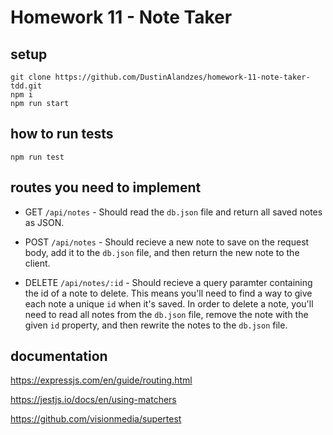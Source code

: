 # Homework 11 - Note Taker

## setup
```
git clone https://github.com/DustinAlandzes/homework-11-note-taker-tdd.git
npm i
npm run start
```

## how to run tests
```
npm run test
```

## routes you need to implement
* GET `/api/notes` - Should read the `db.json` file and return all saved notes as JSON.

* POST `/api/notes` - Should recieve a new note to save on the request body, add it to the `db.json` file, and then return the new note to the client.

* DELETE `/api/notes/:id` - Should recieve a query paramter containing the id of a note to delete. This means you'll need to find a way to give each note a unique `id` when it's saved. In order to delete a note, you'll need to read all notes from the `db.json` file, remove the note with the given `id` property, and then rewrite the notes to the `db.json` file.

## documentation

https://expressjs.com/en/guide/routing.html

https://jestjs.io/docs/en/using-matchers

https://github.com/visionmedia/supertest
